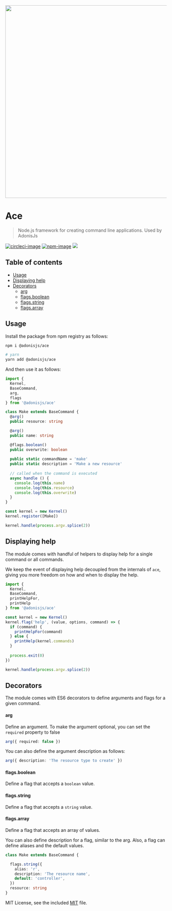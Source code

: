 <div align="center">
  <img src="https://res.cloudinary.com/adonisjs/image/upload/q_100/v1558612869/adonis-readme_zscycu.jpg" width="600px">
</div>

# Ace
> Node.js framework for creating command line applications. Used by AdonisJs

[![circleci-image]][circleci-url] [![npm-image]][npm-url] ![](https://img.shields.io/badge/Typescript-294E80.svg?style=for-the-badge&logo=typescript)

<!-- START doctoc generated TOC please keep comment here to allow auto update -->
<!-- DON'T EDIT THIS SECTION, INSTEAD RE-RUN doctoc TO UPDATE -->
## Table of contents

- [Usage](#usage)
- [Displaying help](#displaying-help)
- [Decorators](#decorators)
    - [arg](#arg)
    - [flags.boolean](#flagsboolean)
    - [flags.string](#flagsstring)
    - [flags.array](#flagsarray)

<!-- END doctoc generated TOC please keep comment here to allow auto update -->

## Usage
Install the package from npm registry as follows:

```sh
npm i @adonisjs/ace

# yarn
yarn add @adonisjs/ace
```

And then use it as follows:

```ts
import {
  Kernel,
  BaseCommand,
  arg,
  flags
} from '@adonisjs/ace'

class Make extends BaseCommand {
  @arg()
  public resource: string

  @arg()
  public name: string

  @flags.boolean()
  public overwrite: boolean
  
  public static commandName = 'make'
  public static description = 'Make a new resource'
  
  // called when the command is executed
  async handle () {
    console.log(this.name)
    console.log(this.resource)
    console.log(this.overwrite)
  }  
}

const kernel = new Kernel()
kernel.register([Make]) 

kernel.handle(process.argv.splice(2))
```

## Displaying help

The module comes with handful of helpers to display help for a single command or all commands.

We keep the event of displaying help decoupled from the internals of `ace`, giving you more freedom on how and when to display the help.

```ts
import {
  Kernel,
  BaseCommand,
  printHelpFor,
  printHelp
} from '@adonisjs/ace'

const kernel = new Kernel()
kernel.flag('help', (value, options, command) => {
  if (command) {
    printHelpFor(command)
  } else {
    printHelp(kernel.commands)
  }
  
  process.exit(0)
})

kernel.handle(process.argv.splice(2))
```

## Decorators
The module comes with ES6 decorators to define arguments and flags for a given command.

#### arg
Define an argument. To make the argument optional, you can set the `required` property to false

```ts
arg({ required: false })
```

You can also define the argument description as follows:

```ts
arg({ description: 'The resource type to create' })
```
 
#### flags.boolean

Define a flag that accepts a `boolean` value.

#### flags.string

Define a flag that accepts a `string` value.

#### flags.array

Define a flag that accepts an array of values.

You can also define description for a flag, similar to the arg. Also, a flag can define aliases and the default values.

```ts
class Make extends BaseCommand {

  flags.string({
    alias: 'r',
    description: 'The resource name',
    default: 'controller',
  })
  resource: string
}
```


MIT License, see the included [MIT](LICENSE.md) file.

[circleci-image]: https://img.shields.io/circleci/project/github/adonisjs/ace/master.svg?style=for-the-badge&logo=circleci
[circleci-url]: https://circleci.com/gh/adonisjs/ace "circleci"

[npm-image]: https://img.shields.io/npm/v/@adonisjs/ace.svg?style=for-the-badge&logo=npm
[npm-url]: https://npmjs.org/package/@adonisjs/ace "npm"
